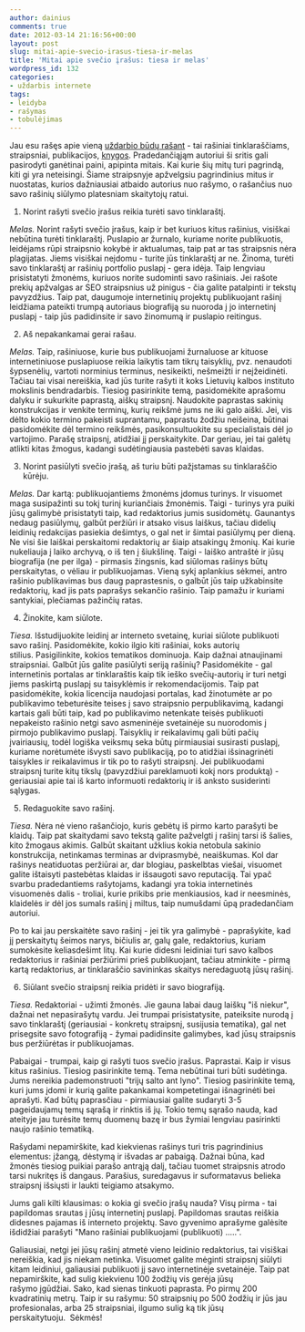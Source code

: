 ```yaml
---
author: dainius
comments: true
date: 2012-03-14 21:16:56+00:00
layout: post
slug: mitai-apie-svecio-irasus-tiesa-ir-melas
title: 'Mitai apie svečio įrašus: tiesa ir melas'
wordpress_id: 132
categories:
- uždarbis internete
tags:
- leidyba
- rašymas
- tobulėjimas
---
```


Jau esu rašęs apie vieną [uždarbio būdų rašant](http://30dienu.lt/kaip-uzdirbti-is-tinklarascio-rasymo/) - tai rašiniai tinklaraščiams, straipsniai, publikacijos, [knygos](http://30dienu.lt/kaip-parasyti-knyga-per-30-dienu/). Pradedančiąjąm autoriui ši sritis gali pasirodyti ganėtinai paini, apipinta mitais. Kai kurie šių mitų turi pagrindą, kiti gi yra neteisingi. Šiame straipsnyje apžvelgsiu pagrindinius mitus ir nuostatas, kurios dažniausiai atbaido autorius nuo rašymo, o rašančius nuo savo rašinių siūlymo platesniam skaitytojų ratui.

1. Norint rašyti svečio įrašus reikia turėti savo tinklaraštį.

_Melas._ Norint rašyti svečio įrašus, kaip ir bet kuriuos kitus rašinius, visiškai nebūtina turėti tinklaraštį. Puslapio ar žurnalo, kuriame norite publikuotis, leidėjams rūpi straipsnio kokybė ir aktualumas, taip pat ar tas straipsnis nėra plagijatas. Jiems visiškai neįdomu - turite jūs tinklaraštį ar ne. Žinoma, turėti savo tinklaraštį ar rašinių portfolio puslapį - gera idėja. Taip lengviau prisistatyti žmonėms, kuriuos norite sudominti savo rašiniais. Jei rašote prekių apžvalgas ar SEO straipsnius už pinigus - čia galite patalpinti ir tekstų pavyzdžius. Taip pat, daugumoje internetinių projektų publikuojant rašinį leidžiama pateikti trumpą autoriaus biografiją su nuoroda į jo internetinį puslapį - taip jūs padidinsite ir savo žinomumą ir puslapio reitingus.

2. Aš nepakankamai gerai rašau.

_Melas._ Taip, rašiniuose, kurie bus publikuojami žurnaluose ar kituose internetiniuose puslapiuose reikia laikytis tam tikrų taisyklių, pvz. nenaudoti šypsenėlių, vartoti norminius terminus, nesikeikti, nešmeižti ir neįžeidinėti. Tačiau tai visai nereiškia, kad jūs turite rašyti it koks Lietuvių kalbos instituto mokslinis bendradarbis. Tiesiog pasirinkite temą, pasidomėkite aprašomu dalyku ir sukurkite paprastą, aiškų straipsnį. Naudokite paprastas sakinių konstrukcijas ir venkite terminų, kurių reikšmė jums ne iki galo aiški. Jei, vis dėlto kokio termino pakeisti suprantamu, paprastu žodžiu neišeina, būtinai pasidomėkite dėl termino reikšmės, pasikonsultuokite su specialistais dėl jo vartojimo. Parašę straipsnį, atidžiai jį perskaitykite. Dar geriau, jei tai galėtų atlikti kitas žmogus, kadangi sudėtingiausia pastebėti savas klaidas.

3. Norint pasiūlyti svečio įrašą, aš turiu būti pažįstamas su tinklaraščio kūrėju.

_Melas._ Dar kartą: publikuojantiems žmonėms įdomus turinys. Ir visuomet maga susipažinti su tokį turinį kuriančiais žmonėmis. Taigi - turinys yra puiki jūsų galimybė prisistatyti taip, kad redaktorius jumis susidomėtų. Gaunantys nedaug pasiūlymų, galbūt peržiūri ir atsako visus laiškus, tačiau didelių leidinių redakcijas pasiekia dešimtys, o gal net ir šimtai pasiūlymų per dieną. Ne visi šie laiškai perskaitomi redaktorių ar šiaip atsakingų žmonių. Kai kurie nukeliauja į laiko archyvą, o iš ten į šiukšlinę. Taigi - laiško antraštė ir jūsų biografija (ne per ilga) - pirmasis žingsnis, kad siūlomas rašinys būtų perskaitytas, o vėliau ir publikuojamas. Vieną sykį aplankius sėkmei, antro rašinio publikavimas bus daug paprastesnis, o galbūt jūs taip užkabinsite redaktorių, kad jis pats paprašys sekančio rašinio. Taip pamažu ir kuriami santykiai, plečiamas pažinčių ratas.

4. Žinokite, kam siūlote.

_Tiesa._ Išstudijuokite leidinį ar interneto svetainę, kuriai siūlote publikuoti savo rašinį. Pasidomėkite, kokio ilgio kiti rašiniai, koks autorių stilius. Pasigilinkite, kokios tematikos dominuoja. Kaip dažnai atnaujinami straipsniai. Galbūt jūs galite pasiūlyti seriją rašinių? Pasidomėkite - gal internetinis portalas ar tinklaraštis kaip tik ieško svečių-autorių ir turi netgi jiems paskirtą puslapį su taisyklėmis ir rekomendacijomis. Taip pat pasidomėkite, kokia licencija naudojasi portalas, kad žinotumėte ar po publikavimo tebeturėsite teises į savo straipsnio perpublikavimą, kadangi kartais gali būti taip, kad po publikavimo netenkate teisės publikuoti nepakeisto rašinio netgi savo asmeninėje svetainėje su nuorodomis į pirmojo publikavimo puslapį. Taisyklių ir reikalavimų gali būti pačių įvairiausių, todėl logiška veiksmų seka būtų pirmiausiai susirasti puslapį, kuriame norėtumėte išvysti savo publikaciją, po to atidžiai išsinagrinėti taisykles ir reikalavimus ir tik po to rašyti straipsnį. Jei publikuodami straipsnį turite kitų tikslų (pavyzdžiui pareklamuoti kokį nors produktą) - geriausiai apie tai iš karto informuoti redaktorių ir iš anksto susiderinti sąlygas.

5. Redaguokite savo rašinį.

_Tiesa._ Nėra nė vieno rašančiojo, kuris gebėtų iš pirmo karto parašyti be klaidų. Taip pat skaitydami savo tekstą galite pažvelgti į rašinį tarsi iš šalies, kito žmogaus akimis. Galbūt skaitant užklius kokia netobula sakinio konstrukcija, netinkamas terminas ar dviprasmybė, neaiškumas. Kol dar rašinys neatiduotas peržiūrai ar, dar blogiau, paskelbtas viešai, visuomet galite ištaisyti pastebėtas klaidas ir išsaugoti savo reputaciją. Tai ypač svarbu pradedantiems rašytojams, kadangi yra tokia internetinės visuomenės dalis - troliai, kurie prikibs prie menkiausios, kad ir neesminės, klaidelės ir dėl jos sumals rašinį į miltus, taip numušdami ūpą pradedančiam autoriui.

Po to kai jau perskaitėte savo rašinį - jei tik yra galimybė - paprašykite, kad jį perskaitytų šeimos narys, bičiulis ar, galų gale, redaktorius, kuriam sumokėsite keliasdešimt litų. Kai kurie didesni leidiniai turi savo kalbos redaktorius ir rašiniai peržiūrimi prieš publikuojant, tačiau atminkite - pirmą kartą redaktorius, ar tinklaraščio savininkas skaitys neredaguotą jūsų rašinį.

6. Siūlant svečio straipsnį reikia pridėti ir savo biografiją.

_Tiesa._ Redaktoriai - užimti žmonės. Jie gauna labai daug laiškų "iš niekur", dažnai net nepasirašytų vardu. Jei trumpai prisistatysite, pateiksite nurodą į savo tinklaraštį (geriausiai - konkretų straipsnį, susijusia tematika), gal net prisegsite savo fotografiją - žymai padidinsite galimybes, kad jūsų straipsnis bus peržiūrėtas ir publikuojamas.

Pabaigai - trumpai, kaip gi rašyti tuos svečio įrašus. Paprastai. Kaip ir visus kitus rašinius. Tiesiog pasirinkite temą. Tema nebūtinai turi būti sudėtinga. Jums nereikia pademonstruoti "trijų salto ant lyno". Tiesiog pasirinkite temą, kuri jums įdomi ir kurią galite pakankamai kompetetingai išnagrinėti bei aprašyti. Kad būtų paprasčiau - pirmiausiai galite sudaryti 3-5 pageidaujamų temų sąrašą ir rinktis iš jų. Tokio temų sąrašo nauda, kad ateityje jau turėsite temų duomenų bazę ir bus žymiai lengviau pasirinkti naujo rašinio tematiką.

Rašydami nepamirškite, kad kiekvienas rašinys turi tris pagrindinius elementus: įžangą, dėstymą ir išvadas ar pabaigą. Dažnai būna, kad žmonės tiesiog puikiai parašo antrąją dalį, tačiau tuomet straipsnis atrodo tarsi nukritęs iš dangaus. Parašius, suredagavus ir suformatavus belieka straipsnį išsiųsti ir laukti teigiamo atsakymo.

Jums gali kilti klausimas: o kokia gi svečio įrašų nauda? Visų pirma - tai papildomas srautas į jūsų internetinį puslapį. Papildomas srautas reiškia didesnes pajamas iš interneto projektų. Savo gyvenimo aprašyme galėsite išdidžiai parašyti "Mano rašiniai publikuojami (publikuoti) .....".

Galiausiai, netgi jei jūsų rašinį atmetė vieno leidinio redaktorius, tai visiškai nereiškia, kad jis niekam netinka. Visuomet galite mėginti straipsnį siūlyti kitam leidiniui, galiausiai publikuoti jį savo internetinėje svetainėje. Taip pat nepamirškite, kad sulig kiekvienu 100 žodžių vis gerėja jūsų rašymo įgūdžiai. Sako, kad sienas tinkuoti paprasta. Po pirmų 200 kvadratinių metrų. Taip ir su rašymu: 50 straipsnių po 500 žodžių ir jūs jau profesionalas, arba 25 straipsniai, ilgumo sulig ką tik jūsų perskaitytuoju.  Sėkmės!
